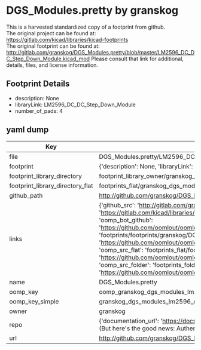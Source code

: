 # DGS_Modules.pretty by granskog  
This is a harvested standardized copy of a footprint from github.  
The original project can be found at:  
https://gitlab.com/kicad/libraries/kicad-footprints  
The original footprint can be found at:
http://gitlab.com/granskog/DGS_Modules.pretty/blob/master/LM2596_DC_DC_Step_Down_Module.kicad_mod
Please consult that link for additional, details, files, and license information.  
## Footprint Details
* description: None  
* libraryLink: LM2596_DC_DC_Step_Down_Module  
* number_of_pads: 4  
## yaml dump  
| Key | Value |  
| --- | --- |  
| file | DGS_Modules.pretty/LM2596_DC_DC_Step_Down_Module.kicad_mod |  
| footprint | {'description': None, 'libraryLink': 'LM2596_DC_DC_Step_Down_Module', 'number_of_pads': 4} |  
| footprint_library_directory | footprint_library_owner/granskog_DGS_Modules.pretty |  
| footprint_library_directory_flat | footprints_flat/granskog_dgs_modules_lm2596_dc_dc_step_down_module/working |  
| github_path | http://github.com/granskog/DGS_Modules.pretty/blob/master/LM2596_DC_DC_Step_Down_Module.kicad_mod |  
| links | {'github_src': 'http://gitlab.com/granskog/DGS_Modules.pretty/blob/master/LM2596_DC_DC_Step_Down_Module.kicad_mod', 'github_src_repo': 'https://gitlab.com/kicad/libraries/kicad-footprints', 'oomp_bot': 'footprints/granskog_dgs_modules_lm2596_dc_dc_step_down_module/working', 'oomp_bot_github': 'https://github.com/oomlout/oomlout_oomp_footprint_bot/tree/main/footprints/granskog_dgs_modules_lm2596_dc_dc_step_down_module/working', 'oomp_doc': 'footprints/footprints/granskog/DGS_Modules/LM2596_DC_DC_Step_Down_Module/working/', 'oomp_doc_github': 'https://github.com/oomlout/oomlout_oomp_footprint_doc/tree/main/footprints/footprints/granskog/DGS_Modules/LM2596_DC_DC_Step_Down_Module/working', 'oomp_src_flat': 'footprints_flat/footprints_flat/granskog_dgs_modules_lm2596_dc_dc_step_down_module/working', 'oomp_src_flat_github': 'https://github.com/oomlout/oomlout_oomp_footprint_src/tree/main/footprints_flat/granskog_dgs_modules_lm2596_dc_dc_step_down_module/working', 'oomp_src_folder': 'footprints_folder/footprints_folder/granskog/DGS_Modules/LM2596_DC_DC_Step_Down_Module/working', 'oomp_src_folder_github': 'https://github.com/oomlout/oomlout_oomp_footprint_src/tree/main/footprints_folder/granskog/DGS_Modules/LM2596_DC_DC_Step_Down_Module/working'} |  
| name | DGS_Modules.pretty |  
| oomp_key | oomp_granskog_dgs_modules_lm2596_dc_dc_step_down_module |  
| oomp_key_simple | granskog_dgs_modules_lm2596_dc_dc_step_down_module |  
| owner | granskog |  
| repo | {'documentation_url': 'https://docs.github.com/rest/overview/resources-in-the-rest-api#rate-limiting', 'message': "API rate limit exceeded for 84.66.173.59. (But here's the good news: Authenticated requests get a higher rate limit. Check out the documentation for more details.)"} |  
| url | http://github.com/granskog/DGS_Modules.pretty |  

